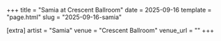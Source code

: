 +++
title = "Samia at Crescent Ballroom"
date = 2025-09-16
template = "page.html"
slug = "2025-09-16-samia"

[extra]
artist = "Samia"
venue = "Crescent Ballroom"
venue_url = ""
+++

